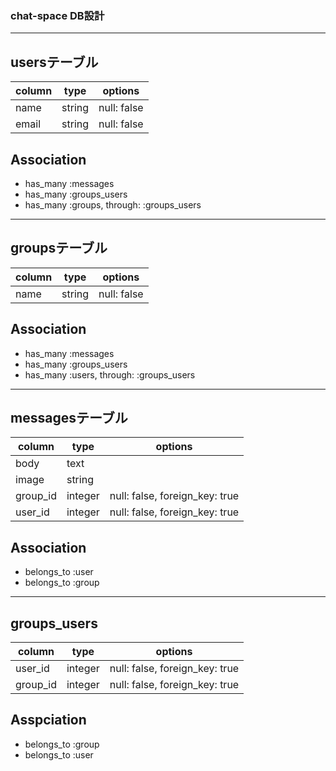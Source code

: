 ### chat-space DB設計

---

## usersテーブル

|column|type|options|
|------|----|-------|
|name|string|null: false|
|email|string|null: false|

## Association
- has_many :messages
- has_many :groups_users
- has_many :groups, through: :groups_users

---

## groupsテーブル

|column|type|options|
|------|----|-------|
|name|string|null: false|

## Association
- has_many :messages
- has_many :groups_users
- has_many :users, through: :groups_users

---

## messagesテーブル

|column|type|options|
|------|----|-------|
|body|text|
|image|string|
|group_id|integer|null: false, foreign_key: true|
|user_id|integer|null: false, foreign_key: true|

## Association
- belongs_to :user
- belongs_to :group

---

## groups_users

|column|type|options|
|------|----|-------|
|user_id|integer|null: false, foreign_key: true|
|group_id|integer|null: false, foreign_key: true|

## Asspciation
- belongs_to :group
- belongs_to :user